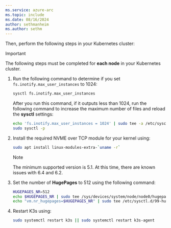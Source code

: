 ```yaml
---
ms.service: azure-arc
ms.topic: include
ms.date: 08/16/2024
author: sethmanheim
ms.author: sethm
---
```


Then, perform the following steps in your Kubernetes cluster:

> [!IMPORTANT]
> The following steps must be completed for **each node** in your Kubernetes cluster.

1. Run the following command to determine if you set `fs.inotify.max_user_instances` to 1024:

   ```bash
   sysctl fs.inotify.max_user_instances
   ```

   After you run this command, if it outputs less than 1024, run the following command to increase the maximum number of files and reload the **sysctl** settings:

   ```bash
   echo 'fs.inotify.max_user_instances = 1024' | sudo tee -a /etc/sysctl.conf
   sudo sysctl -p
   ```

1. Install the required NVME over TCP module for your kernel using:

   ```bash
   sudo apt install linux-modules-extra-`uname -r`
   ```

   > [!NOTE]
   > The minimum supported version is 5.1. At this time, there are known issues with 6.4 and 6.2.

1. Set the number of **HugePages** to 512 using the following command:

   ```bash
   HUGEPAGES_NR=512
   echo $HUGEPAGES_NR | sudo tee /sys/devices/system/node/node0/hugepages/hugepages-2048kB/nr_hugepages
   echo "vm.nr_hugepages=$HUGEPAGES_NR" | sudo tee /etc/sysctl.d/99-hugepages.conf
   ```

1. Restart K3s using:
   
   ```bash
   sudo systemctl restart k3s || sudo systemctl restart k3s-agent
   ```
   